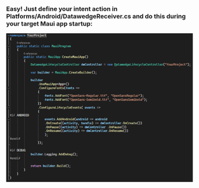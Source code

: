 ### Easy! Just define your intent action in Platforms/Android/DatawedgeReceiver.cs and do this during your target Maui app startup:

![](./screen.PNG)

